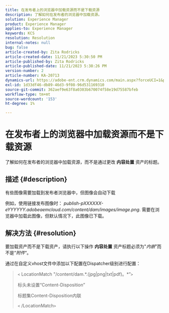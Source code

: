 ```yaml
---
title: 在发布者上的浏览器中加载资源而不是下载资源
description: 了解如何在发布者的浏览器中加载资源。
solution: Experience Manager
product: Experience Manager
applies-to: Experience Manager
keywords: KCS
resolution: Resolution
internal-notes: null
bug: false
article-created-by: Zita Rodricks
article-created-date: 11/21/2023 5:30:50 PM
article-published-by: Zita Rodricks
article-published-date: 11/21/2023 5:38:26 PM
version-number: 2
article-number: KA-20713
dynamics-url: https://adobe-ent.crm.dynamics.com/main.aspx?forceUCI=1&pagetype=entityrecord&etn=knowledgearticle&id=b0e7e5b2-9388-ee11-8179-6045bd006295
exl-id: 1d33df46-db89-46d3-9f08-96d531169310
source-git-commit: 362aef9e63f8a0303b670074f58e19d75587bfeb
workflow-type: tm+mt
source-wordcount: '153'
ht-degree: 1%

---
```


# 在发布者上的浏览器中加载资源而不是下载资源


了解如何在发布者的浏览器中加载资源，而不是通过更改 <b>内容处置</b> 资产的标题。

## 描述 {#description}


有些图像需要加载到发布者浏览器中，但图像会自动下载

例如，使用链接发布图像时： *publish-pXXXXXX-eYYYYYY.adobeaemcloud.com/content/dam/images/image.png*. 需要在浏览器中加载此图像，但默认情况下，此图像已下载。


## 解决方法 {#resolution}


要加载资产而不是下载资产，请执行以下操作 <b>内容处置</b> 资产标题必须为&quot;*内嵌*”而不是“*附件*“。

通过在自定义vhost文件中添加以下配置在Dispatcher级别进行配置：




> `<` LocationMatch &quot;\/content\/dam.\*\.(jpg|png|txt|pdf)。\*”`>`
> 
> 标头未设置“Content-Disposition”
> 
> 标题集Content-Disposition内联
> 
> `<` /LocationMatch`>`
